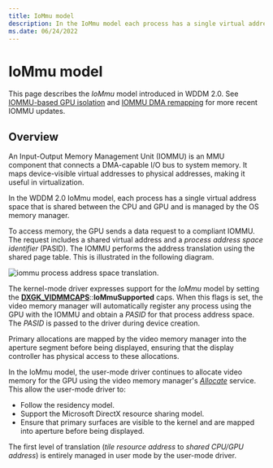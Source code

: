 ```yaml
---
title: IoMmu model
description: In the IoMmu model each process has a single virtual address space that is shared between the CPU and graphics processing unit (GPU) and is managed by the OS memory manager.
ms.date: 06/24/2022
---
```


# IoMmu model

This page describes the *IoMmu* model introduced in WDDM 2.0. See [IOMMU-based GPU isolation](iommu-based-gpu-isolation.md) and [IOMMU DMA remapping](iommu-dma-remapping.md) for more recent IOMMU updates.

## Overview

An Input-Output Memory Management Unit (IOMMU) is an MMU component that connects a DMA-capable I/O bus to system memory. It maps device-visible virtual addresses to physical addresses, making it useful in virtualization.

In the WDDM 2.0 IoMmu model, each process has a single virtual address space that is shared between the CPU and GPU and is managed by the OS memory manager.

To access memory, the GPU sends a data request to a compliant IOMMU. The request includes a shared virtual address and a *process address space identifier* (PASID). The IOMMU performs the address translation using the shared page table. This is illustrated in the following diagram.

![iommu process address space translation.](images/iommu-model.1.png)

The kernel-mode driver expresses support for the *IoMmu* model by setting the [**DXGK_VIDMMCAPS**](/windows-hardware/drivers/ddi/d3dkmddi/ns-d3dkmddi-_dxgk_vidmmcaps)::**IoMmuSupported** caps. When this flags is set, the video memory manager will automatically register any process using the GPU with the IOMMU and obtain a *PASID* for that process address space. The *PASID* is passed to the driver during device creation.

Primary allocations are mapped by the video memory manager into the aperture segment before being displayed, ensuring that the display controller has physical access to these allocations.

In the IoMmu model, the user-mode driver continues to allocate video memory for the GPU using the video memory manager's [*Allocate*](/windows-hardware/drivers/ddi/d3dumddi/nc-d3dumddi-pfnd3dddi_allocatecb) service. This allow the user-mode driver to:

* Follow the residency model.
* Support the Microsoft DirectX resource sharing model.
* Ensure that primary surfaces are visible to the kernel and are mapped into aperture before being displayed.

The first level of translation (*tile resource address* to *shared CPU/GPU address*) is entirely managed in user mode by the user-mode driver.
